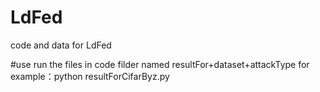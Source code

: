 # LdFed
code and data for LdFed

#use
run the files in code filder named resultFor+dataset+attackType
for example：python resultForCifarByz.py
